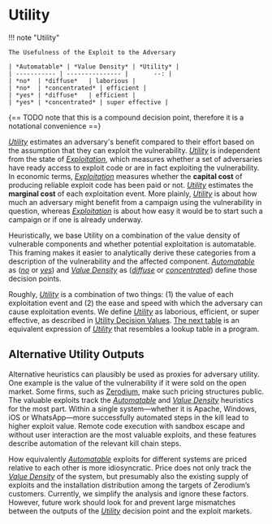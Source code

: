 # Utility

!!! note "Utility"

    The Usefulness of the Exploit to the Adversary
    
    | *Automatable* | *Value Density* | *Utility* |
    | ----------- | --------------- |       --: |
    | *no*  | *diffuse*   | laborious |
    | *no*  | *concentrated* | efficient |
    | *yes* | *diffuse*   | efficient |
    | *yes* | *concentrated* | super effective |

{== TODO note that this is a compound decision point, therefore it is a notational convenience ==}

[*Utility*](#utility) estimates an adversary's benefit compared to their effort based on the assumption that they can exploit the vulnerability.
[*Utility*](#utility) is independent from the state of [*Exploitation*](../reference/decision_points/exploitation.md), which measures whether a set of adversaries have ready access to exploit code or are in fact exploiting the vulnerability.
In economic terms, [*Exploitation*](../reference/decision_points/exploitation.md) measures whether the **capital cost** of producing reliable exploit code has been paid or not.
[*Utility*](#utility) estimates the **marginal cost** of each exploitation event.
More plainly, [*Utility*](#utility) is about how much an adversary might benefit from a campaign using the vulnerability in question, whereas [*Exploitation*](../reference/decision_points/exploitation.md) is about how easy it would be to start such a campaign or if one is already underway.

Heuristically, we base Utility on a combination of the value density of vulnerable components and whether potential exploitation is automatable.
This framing makes it easier to analytically derive these categories from a description of the vulnerability and the affected component.
[*Automatable*](../reference/decision_points/automatable.md) as ([*no*](../reference/decision_points/automatable.md) or [*yes*](../reference/decision_points/automatable.md)) and [*Value Density*](../reference/decision_points/value_density.md) as ([*diffuse*](../reference/decision_points/value_density.md) or [*concentrated*](../reference/decision_points/value_density.md)) define those decision points.

Roughly, [*Utility*](#utility) is a combination of two things: (1) the value of each exploitation event and (2) the ease and speed with which the adversary can cause exploitation events. We define [*Utility*](#utility) as laborious, efficient, or super effective, as described in [Utility Decision Values](#table-utility). [The next table](#table-utility-2) is an equivalent expression of [*Utility*](#utility) that resembles a lookup table in a program.



## Alternative Utility Outputs

Alternative heuristics can plausibly be used as proxies for adversary utility.
One example is the value of the vulnerability if it were sold on the open market.
Some firms, such as [Zerodium](https://zerodium.com/program.html), make such pricing structures public.
The valuable exploits track the [*Automatable*](../reference/decision_points/automatable.md) and [*Value Density*](../reference/decision_points/value_density.md) heuristics for the most part.
Within a single system—whether it is Apache, Windows, iOS or WhatsApp—more successfully automated steps in the kill lead to higher exploit value.
Remote code execution with sandbox escape and without user interaction are the most valuable exploits, and these features describe automation of the relevant kill chain steps.

How equivalently [*Automatable*](../reference/decision_points/automatable.md) exploits for different systems are priced relative to each other is more idiosyncratic.
Price does not only track the [*Value Density*](../reference/decision_points/value_density.md) of the system, but presumably also the existing supply of exploits and the installation distribution among the targets of Zerodium’s customers.
Currently, we simplify the analysis and ignore these factors.
However, future work should look for and prevent large mismatches between the outputs of the [*Utility*](#utility) decision point and the exploit markets.
